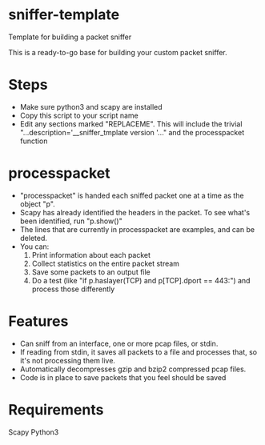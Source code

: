 # sniffer-template
Template for building a packet sniffer

This is a ready-to-go base for building your custom packet sniffer.
# Steps
- Make sure python3 and scapy are installed
- Copy this script to your script name
- Edit any sections marked "REPLACEME".  This will include the trivial "...description='__sniffer_tmplate version '..." and the processpacket function


# processpacket
- "processpacket" is handed each sniffed packet one at a time as the object "p".
- Scapy has already identified the headers in the packet.  To see what's been identified, run "p.show()"
- The lines that are currently in processpacket are examples, and can be deleted.
- You can:
	1. Print information about each packet
	2. Collect statistics on the entire packet stream
	3. Save some packets to an output file
	4. Do a test (like "if p.haslayer(TCP) and p[TCP].dport == 443:") and process those differently


# Features
- Can sniff from an interface, one or more pcap files, or stdin.
- If reading from stdin, it saves all packets to a file and processes that, so it's not processing them live.
- Automatically decompresses gzip and bzip2 compressed pcap files.
- Code is in place to save packets that you feel should be saved


# Requirements
Scapy
Python3

